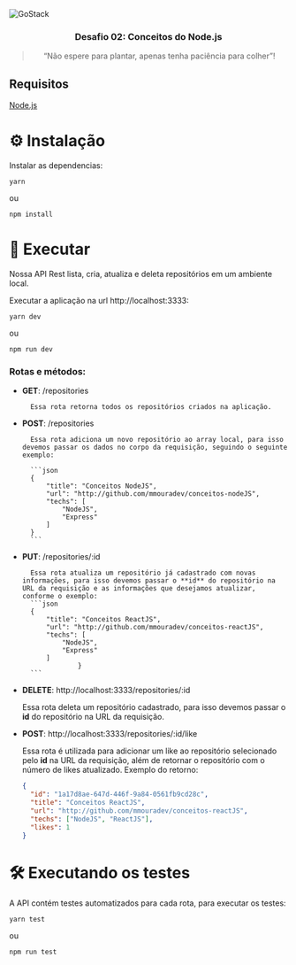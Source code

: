<img alt="GoStack" src="https://storage.googleapis.com/golden-wind/bootcamp-gostack/header-desafios.png" />

<h3 align="center">
  Desafio 02: Conceitos do Node.js
</h3>

<blockquote align="center">“Não espere para plantar, apenas tenha paciência para colher”!</blockquote>

## Requisitos

[Node.js](https://nodejs.org/pt-br/)

# ⚙ Instalação

Instalar as dependencias:

```
yarn
```

ou

```
npm install
```

# 🚀 Executar

Nossa API Rest lista, cria, atualiza e deleta repositórios em um ambiente local.

Executar a aplicação na url http://localhost:3333:

```
yarn dev
```

ou

```
npm run dev
```

### Rotas e métodos:

- **GET**: /repositories

      	Essa rota retorna todos os repositórios criados na aplicação.

- **POST**: /repositories

      	Essa rota adiciona um novo repositório ao array local, para isso devemos passar os dados no corpo da requisição, seguindo o seguinte exemplo:

      	```json
      	{
      		"title": "Conceitos NodeJS",
      		"url": "http://github.com/mmouradev/conceitos-nodeJS",
      		"techs": [
      			"NodeJS",
      			"Express"
      		]
      	}
      	```

- **PUT**: /repositories/:id

      	Essa rota atualiza um repositório já cadastrado com novas informações, para isso devemos passar o **id** do repositório na URL da requisição e as informações que desejamos atualizar, conforme o exemplo:
      	```json
      	{
      		"title": "Conceitos ReactJS",
      		"url": "http://github.com/mmouradev/conceitos-reactJS",
      		"techs": [
      			"NodeJS",
      			"Express"
      		]
      				}
      	```

- **DELETE**: http://localhost:3333/repositories/:id

  Essa rota deleta um repositório cadastrado, para isso devemos passar o **id** do repositório na URL da requisição.

- **POST**: http://localhost:3333/repositories/:id/like

  Essa rota é utilizada para adicionar um like ao repositório selecionado pelo **id** na URL da requisição, além de retornar o repositório com o número de likes atualizado. Exemplo do retorno:

  ```json
  {
    "id": "1a17d8ae-647d-446f-9a84-0561fb9cd28c",
    "title": "Conceitos ReactJS",
    "url": "http://github.com/mmouradev/conceitos-reactJS",
    "techs": ["NodeJS", "ReactJS"],
    "likes": 1
  }
  ```

# 🛠 Executando os testes

A API contém testes automatizados para cada rota, para executar os testes:

```
yarn test
```

ou

```
npm run test
```
